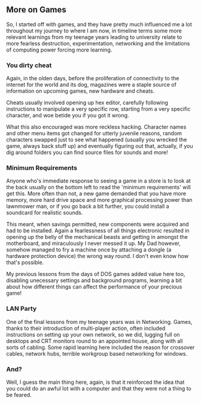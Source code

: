 ## More on Games
So, I started off with games, and they have pretty much influenced me a lot throughout my journey to where I am now, in timeline terms some more relevant learnings from my teenage years leading to university relate to more fearless destruction, experimentation, networking and the limitations of computing power forcing more learning.

### You dirty cheat
Again, in the olden days, before the proliferation of connectivity to the internet for the world and its dog, magazines were a staple source of information on upcoming games, new hardware and cheats.

Cheats usually involved opening up hex editor, carefully following instructions to manipulate a very specific row, starting from a very specific character, and woe betide you if you got it wrong.

What this also encouraged was more reckless hacking. Character names and other menu items got changed for utterly juvenile reasons, random characters swapped just to see what happened (usually you wrecked the game, always back stuff up) and eventually figuring out that, actually, if you dig around folders you can find source files for sounds and more!

### Minimum Requirements
Anyone who's immediate response to seeing a game in a store is to look at the back usually on the bottom left to read the 'minimum requirements' will get this. More often than not, a new game demanded that you have more memory, more hard drive space and more graphical processing power than lawnmower man, or if you go back a bit further, you could install a soundcard for realistic sounds.

This meant, when savings permitted, new components were acquired and had to be installed. Again a fearlessness of all things electronic resulted in opening up the belly of the mechanical beasts and getting in amongst the motherboard, and miraculously I never messed it up. My Dad however, somehow managed to fry a machine once by attaching a dongle (a hardware protection device) the wrong way round. I don't even know how that's possible.

My previous lessons from the days of DOS games added value here too, disabling unecessary settings and background programs, learning a bit about how different things can affect the performance of your precious game!

### LAN Party
One of the final lessons from my teenage years was in Networking. Games, thanks to their introduction of multi-player action, often included instructions on setting up your own network, so we did, lugging full on desktops and CRT monitors round to an appointed house, along with all sorts of cabling. Some rapid learning here included the reason for crossover cables, network hubs, terrible workgroup based networking for windows.

### And?
Well, I guess the main thing here, again, is that it reinforced the idea that you could do an awful lot with a computer and that they were not a thing to be feared.

